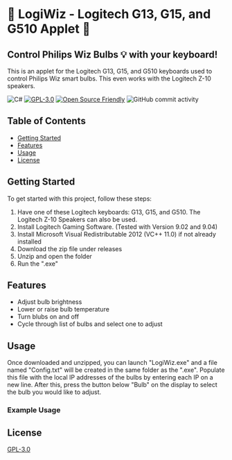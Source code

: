 # :high_brightness: LogiWiz - Logitech G13, G15, and G510 Applet :high_brightness:
## Control Philips Wiz Bulbs :bulb: with your keyboard!
This is an applet for the Logitech G13, G15, and G510 keyboards used to control Philips Wiz smart bulbs. This even works with the Logitech Z-10 speakers.

![C#](https://img.shields.io/badge/C%23-6600cc.svg)
[![GPL-3.0](https://img.shields.io/badge/License-GPL%203.0-yellow.svg)](https://www.gnu.org/licenses/gpl-3.0.en.html)
[![Open Source Friendly](https://img.shields.io/badge/Open%20Source%20Friendly-violet.svg)](https://open-source.org/)
![GitHub commit activity](https://img.shields.io/github/commit-activity/m/OLeDouxEt/LogiWiz_G15_LCD_Applet)


## Table of Contents

* [Getting Started](#getting-started)
* [Features](#features)
* [Usage](#usage)
* [License](#license)

## Getting Started

To get started with this project, follow these steps:

1. Have one of these Logitech keyboards: G13, G15, and G510. The Logitech Z-10 Speakers can also be used.
2. Install Logitech Gaming Software. (Tested with Version 9.02 and 9.04)
3. Install Microsoft Visual Redistributable 2012 (VC++ 11.0) if not already installed
4. Download the zip file under releases
5. Unzip and open the folder
6. Run the ".exe"

## Features

* Adjust bulb brightness
* Lower or raise bulb temperature
* Turn blubs on and off
* Cycle through list of bulbs and select one to adjust

## Usage
Once downloaded and unzipped, you can launch "LogiWiz.exe" and a file named "Config.txt" will be created in the same folder as the ".exe".
Populate this file with the local IP addresses of the bulbs by entering each IP on a new line. After this, press the button below "Bulb" on the display to select the bulb you would like to adjust.

### Example Usage

<!--To use this project, simply run the application and follow the instructions in the console.-->
## License

[GPL-3.0](https://github.com/OLeDouxEt/LogiWiz_G15_LCD_Applet/blob/main/LICENSE)
